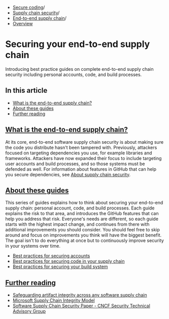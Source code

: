   * [Secure coding](https://docs.github.com/en/code-security "Secure coding")/
  * [Supply chain security](https://docs.github.com/en/code-security/supply-chain-security "Supply chain security")/
  * [End-to-end supply chain](https://docs.github.com/en/code-security/supply-chain-security/end-to-end-supply-chain "End-to-end supply chain")/
  * [Overview](https://docs.github.com/en/code-security/supply-chain-security/end-to-end-supply-chain/end-to-end-supply-chain-overview "Overview")


# Securing your end-to-end supply chain
Introducing best practice guides on complete end-to-end supply chain security including personal accounts, code, and build processes.
## In this article
  * [What is the end-to-end supply chain?](https://docs.github.com/en/code-security/supply-chain-security/end-to-end-supply-chain/end-to-end-supply-chain-overview#what-is-the-end-to-end-supply-chain)
  * [About these guides](https://docs.github.com/en/code-security/supply-chain-security/end-to-end-supply-chain/end-to-end-supply-chain-overview#about-these-guides)
  * [Further reading](https://docs.github.com/en/code-security/supply-chain-security/end-to-end-supply-chain/end-to-end-supply-chain-overview#further-reading)


## [What is the end-to-end supply chain?](https://docs.github.com/en/code-security/supply-chain-security/end-to-end-supply-chain/end-to-end-supply-chain-overview#what-is-the-end-to-end-supply-chain)
At its core, end-to-end software supply chain security is about making sure the code you distribute hasn't been tampered with. Previously, attackers focused on targeting dependencies you use, for example libraries and frameworks. Attackers have now expanded their focus to include targeting user accounts and build processes, and so those systems must be defended as well.
For information about features in GitHub that can help you secure dependencies, see [About supply chain security](https://docs.github.com/en/code-security/supply-chain-security/understanding-your-software-supply-chain/about-supply-chain-security).
## [About these guides](https://docs.github.com/en/code-security/supply-chain-security/end-to-end-supply-chain/end-to-end-supply-chain-overview#about-these-guides)
This series of guides explains how to think about securing your end-to-end supply chain: personal account, code, and build processes. Each guide explains the risk to that area, and introduces the GitHub features that can help you address that risk.
Everyone's needs are different, so each guide starts with the highest impact change, and continues from there with additional improvements you should consider. You should feel free to skip around and focus on improvements you think will have the biggest benefit. The goal isn't to do everything at once but to continuously improve security in your systems over time.
  * [Best practices for securing accounts](https://docs.github.com/en/code-security/supply-chain-security/end-to-end-supply-chain/securing-accounts)
  * [Best practices for securing code in your supply chain](https://docs.github.com/en/code-security/supply-chain-security/end-to-end-supply-chain/securing-code)
  * [Best practices for securing your build system](https://docs.github.com/en/code-security/supply-chain-security/end-to-end-supply-chain/securing-builds)


## [Further reading](https://docs.github.com/en/code-security/supply-chain-security/end-to-end-supply-chain/end-to-end-supply-chain-overview#further-reading)
  * [Safeguarding artifact integrity across any software supply chain](https://slsa.dev/)
  * [Microsoft Supply Chain Integrity Model](https://github.com/microsoft/scim)
  * [Software Supply Chain Security Paper - CNCF Security Technical Advisory Group](https://github.com/cncf/tag-security/blob/main/community/working-groups/supply-chain-security/supply-chain-security-paper/CNCF_SSCP_v1.pdf)


